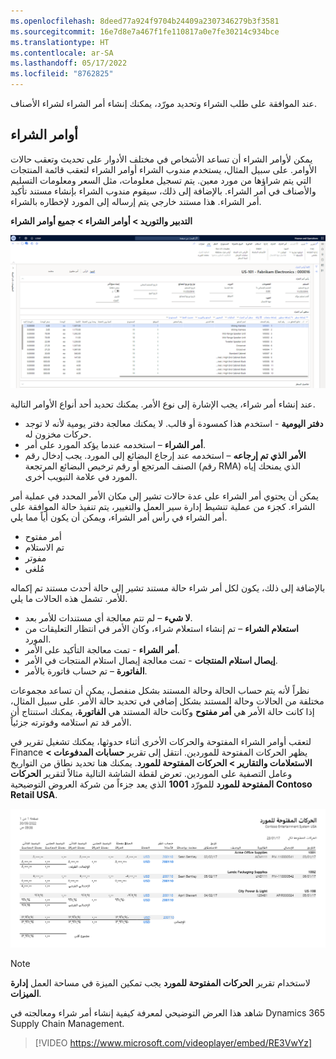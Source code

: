 ```yaml
---
ms.openlocfilehash: 8deed77a924f9704b24409a2307346279b3f3581
ms.sourcegitcommit: 16e7d8e7a467f1fe110817a0e7fe30214c934bce
ms.translationtype: HT
ms.contentlocale: ar-SA
ms.lasthandoff: 05/17/2022
ms.locfileid: "8762825"
---
```

عند الموافقة على طلب الشراء وتحديد مورّد، يمكنك إنشاء أمر الشراء لشراء الأصناف. 

## <a name="purchase-orders"></a>أوامر الشراء
يمكن لأوامر الشراء أن تساعد الأشخاص في مختلف الأدوار على تحديث وتعقب حالات الأوامر. على سبيل المثال، يستخدم مندوب الشراء أوامر الشراء لتعقب قائمة المنتجات التي يتم شراؤها من مورد معين. يتم تسجيل معلومات، مثل السعر ومعلومات التسليم والأصناف في أمر الشراء. بالإضافة إلى ذلك، سيقوم مندوب الشراء بإنشاء مستند تأكيد أمر الشراء. هذا مستند خارجي يتم إرساله إلى المورد لإخطاره بالشراء.

**التدبير والتوريد > أوامر الشراء > جميع أوامر الشراء**

[![لقطة شاشة لصفحة جميع أوامر الشراء.](../media/purch-order.png)](../media/purch-order.png#lightbox)


عند إنشاء أمر شراء، يجب الإشارة إلى نوع الأمر. يمكنك تحديد أحد أنواع الأوامر التالية. 

- **دفتر اليومية** - استخدم هذا كمسودة أو قالب. لا يمكنك معالجة دفتر يومية لأنه لا توجد حركات مخزون له.
- **أمر الشراء** – استخدمه عندما يؤكد المورد على أمر. 
- **الأمر الذي تم إرجاعه** – استخدمه عند إرجاع البضائع إلى المورد. يجب إدخال رقم الصنف المرتجع أو رقم ترخيص البضائع المرتجعة (رقم RMA) الذي يمنحك إياه المورد في علامة التبويب أخرى. 

يمكن أن يحتوي أمر الشراء على عدة حالات تشير إلى مكان الأمر المحدد في عملية أمر الشراء. كجزء من عملية تنشيط إدارة سير العمل والتغيير، يتم تنفيذ حالة الموافقة على أمر الشراء في رأس أمر الشراء، ويمكن أن يكون أياً مما يلي. 

- أمر مفتوح 
- تم الاستلام 
- مفوتر 
- مُلغى‬

بالإضافة إلى ذلك، يكون لكل أمر شراء حالة مستند تشير إلى حالة أحدث مستند تم إكماله للأمر. تشمل هذه الحالات ما يلي. 

- **لا شيء** – لم تتم معالجة أي مستندات للأمر بعد. 
- **استعلام الشراء** – تم إنشاء استعلام شراء، وكان الأمر في انتظار التعليقات من المورد.
- **أمر الشراء** - تمت معالجة التأكيد على الأمر.
- **إيصال استلام المنتجات** - تمت معالجة إيصال استلام المنتجات في الأمر. 
- **الفاتورة** – تم حساب فاتورة بالأمر.

نظراً لأنه يتم حساب الحالة وحالة المستند بشكل منفصل، يمكن أن تساعد مجموعات مختلفة من الحالات وحالة المستند بشكل إضافي في تحديد حالة الأمر. على سبيل المثال، إذا كانت حالة الأمر هي **أمر مفتوح** وكانت حالة المستند هي **الفاتورة**، يمكنك استنتاج أن الأمر قد تم استلامه وفوترته جزئياً.

لتعقب أوامر الشراء المفتوحة والحركات الأخرى أثناء حدوثها، يمكنك تشغيل تقرير في Finance يظهر الحركات المفتوحة للموردين. انتقل إلى تقرير **حسابات المدفوعات > الاستعلامات والتقارير > الحركات المفتوحة للمورد**. يمكنك هنا تحديد نطاق من التواريخ وعامل التصفية على الموردين. تعرض لقطة الشاشة التالية مثالاً لتقرير **الحركات المفتوحة للمورد** للمورّد **1001** الذي يعد جزءاً من شركة العروض التوضيحية **Contoso Retail USA**.  


[![لقطة شاشة لتقرير الحركات المفتوحة للمورد.](../media/vendor-transactions.png)](../media/vendor-transactions.png#lightbox)

> [!NOTE] 
> لاستخدام تقرير **الحركات المفتوحة للمورد** يجب تمكين الميزة في مساحة العمل **إدارة الميزات**. 


شاهد هذا العرض التوضيحي لمعرفة كيفية إنشاء أمر شراء ومعالجته في Dynamics 365 Supply Chain Management. 

 > [!VIDEO https://www.microsoft.com/videoplayer/embed/RE3VwYz]

